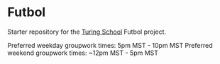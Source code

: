 # Futbol

Starter repository for the [Turing School](https://turing.io/) Futbol project.

Preferred weekday groupwork times: 5pm MST - 10pm MST
Preferred weekend groupwork times: ~12pm MST - 5pm MST
